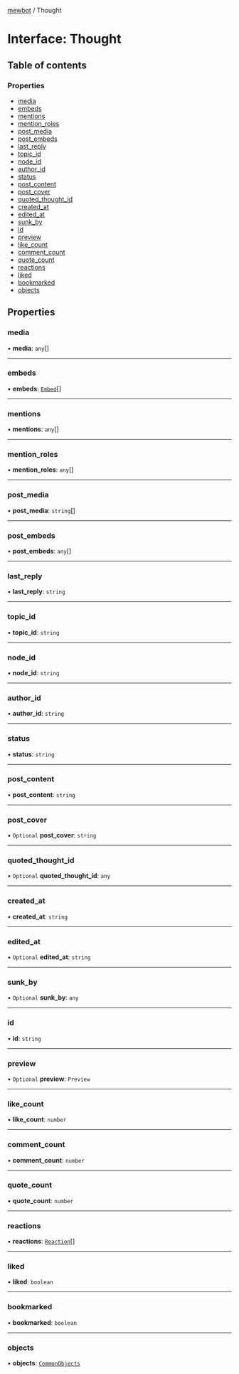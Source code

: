 [mewbot](../README.md) / Thought

# Interface: Thought

## Table of contents

### Properties

- [media](Thought.md#media)
- [embeds](Thought.md#embeds)
- [mentions](Thought.md#mentions)
- [mention\_roles](Thought.md#mention_roles)
- [post\_media](Thought.md#post_media)
- [post\_embeds](Thought.md#post_embeds)
- [last\_reply](Thought.md#last_reply)
- [topic\_id](Thought.md#topic_id)
- [node\_id](Thought.md#node_id)
- [author\_id](Thought.md#author_id)
- [status](Thought.md#status)
- [post\_content](Thought.md#post_content)
- [post\_cover](Thought.md#post_cover)
- [quoted\_thought\_id](Thought.md#quoted_thought_id)
- [created\_at](Thought.md#created_at)
- [edited\_at](Thought.md#edited_at)
- [sunk\_by](Thought.md#sunk_by)
- [id](Thought.md#id)
- [preview](Thought.md#preview)
- [like\_count](Thought.md#like_count)
- [comment\_count](Thought.md#comment_count)
- [quote\_count](Thought.md#quote_count)
- [reactions](Thought.md#reactions)
- [liked](Thought.md#liked)
- [bookmarked](Thought.md#bookmarked)
- [objects](Thought.md#objects)

## Properties

### media

• **media**: `any`[]

___

### embeds

• **embeds**: [`Embed`](Embed.md)[]

___

### mentions

• **mentions**: `any`[]

___

### mention\_roles

• **mention\_roles**: `any`[]

___

### post\_media

• **post\_media**: `string`[]

___

### post\_embeds

• **post\_embeds**: `any`[]

___

### last\_reply

• **last\_reply**: `string`

___

### topic\_id

• **topic\_id**: `string`

___

### node\_id

• **node\_id**: `string`

___

### author\_id

• **author\_id**: `string`

___

### status

• **status**: `string`

___

### post\_content

• **post\_content**: `string`

___

### post\_cover

• `Optional` **post\_cover**: `string`

___

### quoted\_thought\_id

• `Optional` **quoted\_thought\_id**: `any`

___

### created\_at

• **created\_at**: `string`

___

### edited\_at

• `Optional` **edited\_at**: `string`

___

### sunk\_by

• `Optional` **sunk\_by**: `any`

___

### id

• **id**: `string`

___

### preview

• `Optional` **preview**: `Preview`

___

### like\_count

• **like\_count**: `number`

___

### comment\_count

• **comment\_count**: `number`

___

### quote\_count

• **quote\_count**: `number`

___

### reactions

• **reactions**: [`Reaction`](Reaction.md)[]

___

### liked

• **liked**: `boolean`

___

### bookmarked

• **bookmarked**: `boolean`

___

### objects

• **objects**: [`CommonObjects`](CommonObjects.md)

